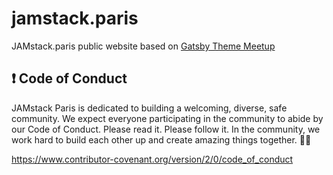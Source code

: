 # jamstack.paris

JAMstack.paris public website based on [Gatsby Theme Meetup](https://github.com/matthieuauger/gatsby-theme-meetup)

## ❗ Code of Conduct

JAMstack Paris is dedicated to building a welcoming, diverse, safe community. We expect everyone participating in the community to abide by our Code of Conduct. Please read it. Please follow it. In the community, we work hard to build each other up and create amazing things together. 💪💜

https://www.contributor-covenant.org/version/2/0/code_of_conduct
